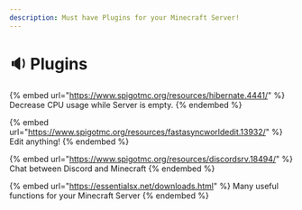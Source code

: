 ```yaml
---
description: Must have Plugins for your Minecraft Server!
---
```


# 🔉 Plugins

{% embed url="https://www.spigotmc.org/resources/hibernate.4441/" %}
Decrease CPU usage while Server is empty.&#x20;
{% endembed %}

{% embed url="https://www.spigotmc.org/resources/fastasyncworldedit.13932/" %}
Edit anything!
{% endembed %}

{% embed url="https://www.spigotmc.org/resources/discordsrv.18494/" %}
Chat between Discord and Minecraft
{% endembed %}

{% embed url="https://essentialsx.net/downloads.html" %}
Many useful functions for your Minecraft Server
{% endembed %}
